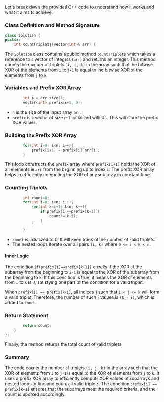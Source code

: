 Let's break down the provided C++ code to understand how it works and what it aims to achieve.

### Class Definition and Method Signature

```cpp
class Solution {
public:
    int countTriplets(vector<int>& arr) {
```

The `Solution` class contains a public method `countTriplets` which takes a reference to a vector of integers (`arr`) and returns an integer. This method counts the number of triplets `(i, j, k)` in the array such that the bitwise XOR of the elements from `i` to `j-1` is equal to the bitwise XOR of the elements from `j` to `k`.

### Variables and Prefix XOR Array

```cpp
        int n = arr.size();
        vector<int> prefix(n+1, 0);
```

- `n` is the size of the input array `arr`.
- `prefix` is a vector of size `n+1` initialized with 0s. This will store the prefix XOR values.

### Building the Prefix XOR Array

```cpp
        for(int i=0; i<n; i++){
            prefix[i+1] = prefix[i]^arr[i];
        }
```

This loop constructs the `prefix` array where `prefix[i+1]` holds the XOR of all elements in `arr` from the beginning up to index `i`. The prefix XOR array helps in efficiently computing the XOR of any subarray in constant time.

### Counting Triplets

```cpp
        int count=0;
        for(int i=0; i<n; i++){
            for(int k=i+1; k<n; k++){
                if(prefix[i]==prefix[k+1]){
                    count+=(k-i);
                }
            }
        }
```

- `count` is initialized to 0. It will keep track of the number of valid triplets.
- The nested loops iterate over all pairs `(i, k)` where `0 <= i < k < n`.

#### Inner Logic

The condition `if(prefix[i]==prefix[k+1])` checks if the XOR of the subarray from the beginning to `i-1` is equal to the XOR of the subarray from the beginning to `k`. If this condition is true, it means the XOR of elements from `i` to `k` is 0, satisfying one part of the condition for a valid triplet.

When `prefix[i] == prefix[k+1]`, all indices `j` such that `i < j <= k` will form a valid triplet. Therefore, the number of such `j` values is `(k - i)`, which is added to `count`.

### Return Statement

```cpp
        return count;
    }
};
```

Finally, the method returns the total count of valid triplets.

### Summary

The code counts the number of triplets `(i, j, k)` in the array such that the XOR of elements from `i` to `j-1` is equal to the XOR of elements from `j` to `k`. It uses a prefix XOR array to efficiently compute XOR values of subarrays and nested loops to find and count all valid triplets. The condition `prefix[i] == prefix[k+1]` ensures that the subarrays meet the required criteria, and the count is updated accordingly.